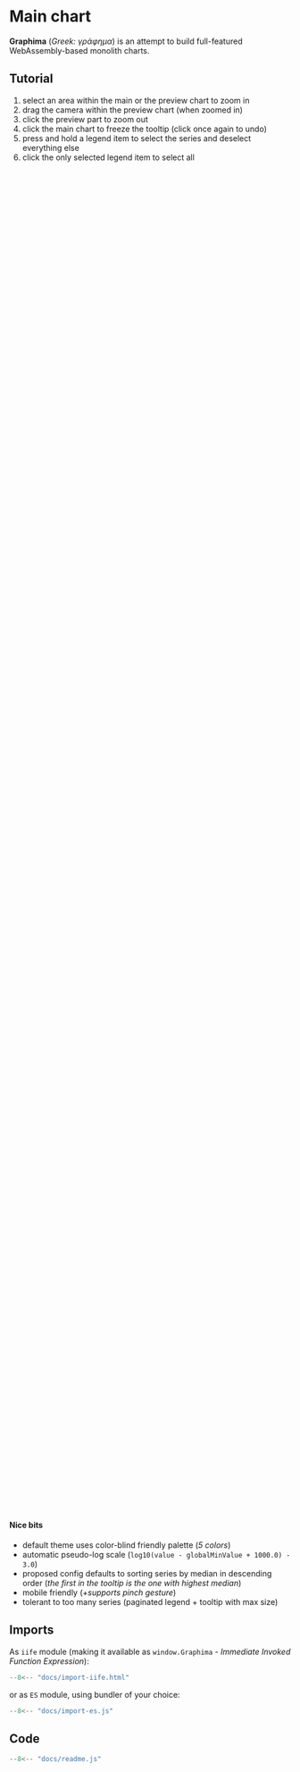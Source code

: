 # Main chart

**Graphima** (_Greek: γράφημα_) is an attempt to build full-featured
WebAssembly-based monolith charts.

## Tutorial

1. select an area within the main or the preview chart to zoom in
1. drag the camera within the preview chart (when zoomed in)
1. click the preview part to zoom out
1. click the main chart to freeze the tooltip (click once again to undo)
1. press and hold a legend item to select the series and deselect everything
   else
1. click the only selected legend item to select all

<div id="chart-1" style="width: 100%; height: 60vh; margin: 0"></div>
<script src="dist/index-iife.js"></script>
<script src="readme.js"></script>

#### Nice bits

- default theme uses color-blind friendly palette (_5 colors_)
- automatic pseudo-log scale (`log10(value - globalMinValue + 1000.0) - 3.0`)
- proposed config defaults to sorting series by median in descending order
  (_the first in the tooltip is the one with highest median_)
- mobile friendly (_+supports pinch gesture_)
- tolerant to too many series (paginated legend + tooltip with max size)

## Imports

As `iife` module (making it available as `window.Graphima` - _Immediate Invoked
Function Expression_):

```js title="in index.html above your app code"
--8<-- "docs/import-iife.html"
```

or as `ES` module, using bundler of your choice:

```js
--8<-- "docs/import-es.js"
```

## Code

```js
--8<-- "docs/readme.js"
```
